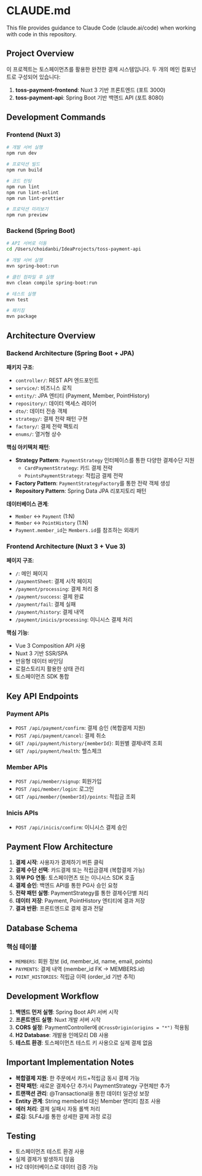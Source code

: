 # CLAUDE.md

This file provides guidance to Claude Code (claude.ai/code) when working with code in this repository.

## Project Overview

이 프로젝트는 토스페이먼츠를 활용한 완전한 결제 시스템입니다. 두 개의 메인 컴포넌트로 구성되어 있습니다:

1. **toss-payment-frontend**: Nuxt 3 기반 프론트엔드 (포트 3000)
2. **toss-payment-api**: Spring Boot 기반 백엔드 API (포트 8080)

## Development Commands

### Frontend (Nuxt 3)
```bash
# 개발 서버 실행
npm run dev

# 프로덕션 빌드
npm run build

# 코드 린팅
npm run lint
npm run lint-eslint
npm run lint-prettier

# 프로덕션 미리보기
npm run preview
```

### Backend (Spring Boot)
```bash
# API 서버로 이동
cd /Users/choidanbi/IdeaProjects/toss-payment-api

# 개발 서버 실행
mvn spring-boot:run

# 클린 컴파일 후 실행
mvn clean compile spring-boot:run

# 테스트 실행
mvn test

# 패키징
mvn package
```

## Architecture Overview

### Backend Architecture (Spring Boot + JPA)

**패키지 구조**:
- `controller/`: REST API 엔드포인트
- `service/`: 비즈니스 로직
- `entity/`: JPA 엔티티 (Payment, Member, PointHistory)
- `repository/`: 데이터 액세스 레이어
- `dto/`: 데이터 전송 객체
- `strategy/`: 결제 전략 패턴 구현
- `factory/`: 결제 전략 팩토리
- `enums/`: 열거형 상수

**핵심 아키텍처 패턴**:
- **Strategy Pattern**: `PaymentStrategy` 인터페이스를 통한 다양한 결제수단 지원
  - `CardPaymentStrategy`: 카드 결제 전략
  - `PointsPaymentStrategy`: 적립금 결제 전략
- **Factory Pattern**: `PaymentStrategyFactory`를 통한 전략 객체 생성
- **Repository Pattern**: Spring Data JPA 리포지토리 패턴

**데이터베이스 관계**:
- `Member` ↔ `Payment` (1:N)
- `Member` ↔ `PointHistory` (1:N)  
- `Payment.member_id`는 `Members.id`를 참조하는 외래키

### Frontend Architecture (Nuxt 3 + Vue 3)

**페이지 구조**:
- `/`: 메인 페이지
- `/paymentSheet`: 결제 시작 페이지
- `/payment/processing`: 결제 처리 중
- `/payment/success`: 결제 완료
- `/payment/fail`: 결제 실패
- `/payment/history`: 결제 내역
- `/payment/inicis/processing`: 이니시스 결제 처리

**핵심 기능**:
- Vue 3 Composition API 사용
- Nuxt 3 기반 SSR/SPA
- 반응형 데이터 바인딩
- 로컬스토리지 활용한 상태 관리
- 토스페이먼츠 SDK 통합

## Key API Endpoints

### Payment APIs
- `POST /api/payment/confirm`: 결제 승인 (복합결제 지원)
- `POST /api/payment/cancel`: 결제 취소
- `GET /api/payment/history/{memberId}`: 회원별 결제내역 조회
- `GET /api/payment/health`: 헬스체크

### Member APIs
- `POST /api/member/signup`: 회원가입
- `POST /api/member/login`: 로그인
- `GET /api/member/{memberId}/points`: 적립금 조회

### Inicis APIs
- `POST /api/inicis/confirm`: 이니시스 결제 승인

## Payment Flow Architecture

1. **결제 시작**: 사용자가 결제하기 버튼 클릭
2. **결제 수단 선택**: 카드결제 또는 적립금결제 (복합결제 가능)
3. **외부 PG 연동**: 토스페이먼츠 또는 이니시스 SDK 호출
4. **결제 승인**: 백엔드 API를 통한 PG사 승인 요청
5. **전략 패턴 실행**: PaymentStrategy를 통한 결제수단별 처리
6. **데이터 저장**: Payment, PointHistory 엔티티에 결과 저장
7. **결과 반환**: 프론트엔드로 결제 결과 전달

## Database Schema

### 핵심 테이블
- `MEMBERS`: 회원 정보 (id, member_id, name, email, points)
- `PAYMENTS`: 결제 내역 (member_id FK → MEMBERS.id)
- `POINT_HISTORIES`: 적립금 이력 (order_id 기반 추적)

## Development Workflow

1. **백엔드 먼저 실행**: Spring Boot API 서버 시작
2. **프론트엔드 실행**: Nuxt 개발 서버 시작
3. **CORS 설정**: PaymentController에 `@CrossOrigin(origins = "*")` 적용됨
4. **H2 Database**: 개발용 인메모리 DB 사용
5. **테스트 환경**: 토스페이먼츠 테스트 키 사용으로 실제 결제 없음

## Important Implementation Notes

- **복합결제 지원**: 한 주문에서 카드+적립금 동시 결제 가능
- **전략 패턴**: 새로운 결제수단 추가시 PaymentStrategy 구현체만 추가
- **트랜잭션 관리**: @Transactional을 통한 데이터 일관성 보장
- **Entity 관계**: String memberId 대신 Member 엔티티 참조 사용
- **에러 처리**: 결제 실패시 자동 롤백 처리
- **로깅**: SLF4J를 통한 상세한 결제 과정 로깅

## Testing

- 토스페이먼츠 테스트 환경 사용
- 실제 결제가 발생하지 않음
- H2 데이터베이스로 데이터 검증 가능